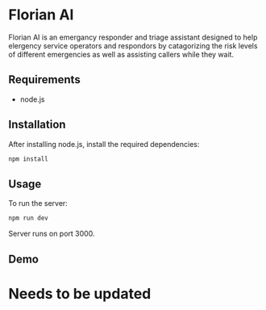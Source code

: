 # Florian AI

Florian AI is an emergancy responder and triage assistant designed to help elergency service operators and respondors by catagorizing the risk levels of different emergencies as well as assisting callers while they wait.

## Requirements

- node.js

## Installation

After installing node.js, install the required dependencies:

```bash
npm install
```

## Usage

To run the server:

```bash
npm run dev
```

Server runs on port 3000.

## Demo

# Needs to be updated
